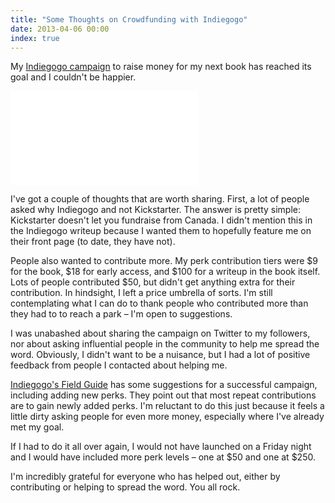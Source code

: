 ```yaml
---
title: "Some Thoughts on Crowdfunding with Indiegogo"
date: 2013-04-06 00:00
index: true
---
```


My [Indiegogo campaign](http://www.indiegogo.com/projects/your-first-ios-app/x/2700170) to raise money for my next book has reached its goal and I couldn't be happier.

<div class="embed-responsive embed-responsive-16by9"><iframe src="//www.indiegogo.com/project/360741/widget/2700170" frameborder="0" scrolling="no" class="embed-responsive-item"></iframe></div>

I've got a couple of thoughts that are worth sharing. First, a lot of people asked why Indiegogo and not Kickstarter. The answer is pretty simple: Kickstarter doesn't let you fundraise from Canada. I didn't mention this in the Indiegogo writeup because I wanted them to hopefully feature me on their front page (to date, they have not).

People also wanted to contribute more. My perk contribution tiers were $9 for the book, $18 for early access, and $100 for a writeup in the book itself. Lots of people contributed $50, but didn't get anything extra for their contribution. In hindsight, I left a price umbrella of sorts. I'm still contemplating what I can do to thank people who contributed more than they had to to reach a park – I'm open to suggestions.

I was unabashed about sharing the campaign on Twitter to my followers, nor about asking influential people in the community to help me spread the word. Obviously, I didn't want to be a nuisance, but I had a lot of positive feedback from people I contacted about helping me.

[Indiegogo's Field Guide](http://landing.indiegogo.com/iggfieldguide/) has some suggestions for a successful campaign, including adding new perks. They point out that most repeat contributions are to gain newly added perks. I'm reluctant to do this just because it feels a little dirty asking people for even more money, especially where I've already met my goal.

If I had to do it all over again, I would not have launched on a Friday night and I would have included more perk levels – one at $50 and one at $250.

I'm incredibly grateful for everyone who has helped out, either by contributing or helping to spread the word. You all rock.

<!-- more -->
